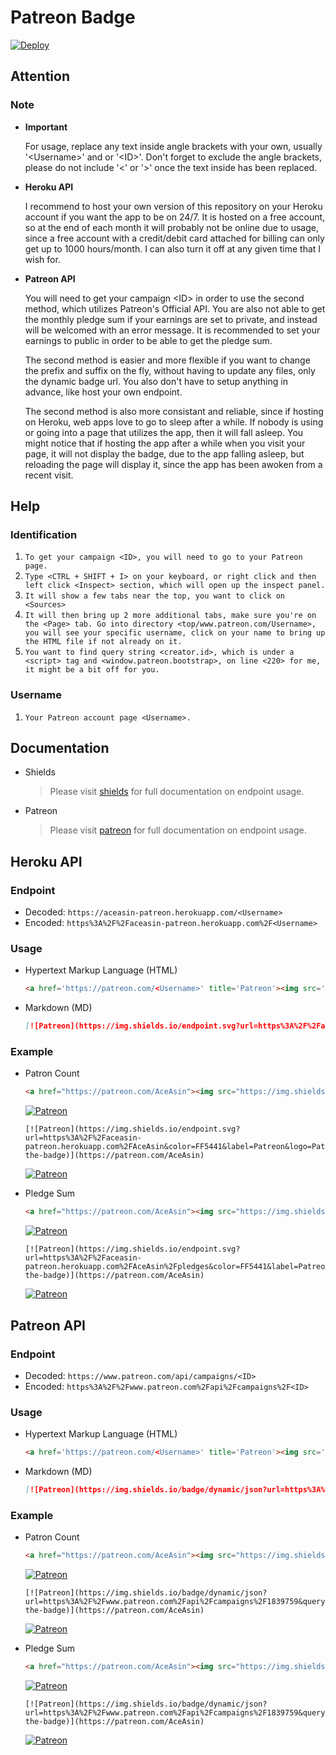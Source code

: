 # Patreon Badge

<a href="https://heroku.com/deploy?template=https://github.com/AceAsin/PatreonBadge"><image src="https://www.herokucdn.com/deploy/button.svg" alt="Deploy"> </a>

<!-- [![Deploy](https://www.herokucdn.com/deploy/button.svg)](https://heroku.com/deploy?template=https://github.com/AceAsin/PatreonBadge) -->

## Attention

### Note

- **Important**

  For usage, replace any text inside angle brackets with your own, usually '\<Username>' and or '\<ID>'. Don't forget to exclude the angle brackets, please do not include '<' or '>' once the text inside has been replaced.

- **Heroku API**

  I recommend to host your own version of this repository on your Heroku account if you want the app to be on 24/7. It is hosted on a free account, so at the end of each month it will probably not be online due to usage, since a free account with a credit/debit card attached for billing can only get up to 1000 hours/month. I can also turn it off at any given time that I wish for.

- **Patreon API**

  You will need to get your campaign \<ID> in order to use the second method, which utilizes Patreon's Official API. You are also not able to get the monthly pledge sum if your earnings are set to private, and instead will be welcomed with an error message. It is recommended to set your earnings to public in order to be able to get the pledge sum.

  The second method is easier and more flexible if you want to change the prefix and suffix on the fly, without having to update any files, only the dynamic badge url. You also don't have to setup anything in advance, like host your own endpoint.

  The second method is also more consistant and reliable, since if hosting on Heroku, web apps love to go to sleep after a while. If nobody is using or going into a page that utilizes the app, then it will fall asleep. You might notice that if hosting the app after a while when you visit your page, it will not display the badge, due to the app falling asleep, but reloading the page will display it, since the app has been awoken from a recent visit.

## Help

### Identification

1. `To get your campaign <ID>, you will need to go to your Patreon page.`
2. `Type <CTRL + SHIFT + I> on your keyboard, or right click and then left click <Inspect> section, which will open up the inspect panel.`
3. `It will show a few tabs near the top, you want to click on <Sources>`
4. `It will then bring up 2 more additional tabs, make sure you're on the <Page> tab. Go into directory <top/www.patreon.com/Username>, you will see your specific username, click on your name to bring up the HTML file if not already on it.`
5. `You want to find query string <creator.id>, which is under a <script> tag and <window.patreon.bootstrap>, on line <220> for me, it might be a bit off for you.`

### Username

1. `Your Patreon account page <Username>.`

## Documentation

- Shields
  > Please visit [shields](https://shields.io/#/endpoint) for full documentation on endpoint usage.

- Patreon
  > Please visit [patreon](https://docs.patreon.com/#api-endpoints) for full documentation on endpoint usage.

## Heroku API

### Endpoint

- Decoded: `https://aceasin-patreon.herokuapp.com/<Username>`
- Encoded: `https%3A%2F%2Faceasin-patreon.herokuapp.com%2F<Username>`

### Usage

- Hypertext Markup Language (HTML)

  ```html
  <a href='https://patreon.com/<Username>' title='Patreon'><img src='https://img.shields.io/endpoint?url=https%3A%2F%2Faceasin-patreon.herokuapp.com%2F<Username>&color=FF5441&label=Patreon&logo=Patreon&logoColor=FFFFFF&style=for-the-badge'alt="Patreon"/> </a>
  ```

- Markdown (MD)

  ```md
  [![Patreon](https://img.shields.io/endpoint.svg?url=https%3A%2F%2Faceasin-patreon.herokuapp.com%2F<Username>&color=FF5441&label=Patreon&logo=Patreon&logoColor=FF5441&style=for-the-badge)](https://patreon.com/<Username>)
  ```

### Example

- Patron Count

  ```HTML
  <a href="https://patreon.com/AceAsin"><img src="https://img.shields.io/endpoint.svg?url=https%3A%2F%2Faceasin-patreon.herokuapp.com%2FAceAsin&color=FF5441&label=Patreon&logo=Patreon&logoColor=FF5441&style=for-the-badge" alt="Patreon"> </a>
  ```

  <a href="https://patreon.com/AceAsin"><img src="https://img.shields.io/endpoint.svg?url=https%3A%2F%2Faceasin-patreon.herokuapp.com%2FAceAsin&color=FF5441&label=Patreon&logo=Patreon&logoColor=FF5441&style=for-the-badge" alt="Patreon"> </a>

  ```MD
  [![Patreon](https://img.shields.io/endpoint.svg?url=https%3A%2F%2Faceasin-patreon.herokuapp.com%2FAceAsin&color=FF5441&label=Patreon&logo=Patreon&logoColor=FF5441&style=for-the-badge)](https://patreon.com/AceAsin)
  ```

  [![Patreon](https://img.shields.io/endpoint.svg?url=https%3A%2F%2Faceasin-patreon.herokuapp.com%2FAceAsin&color=FF5441&label=Patreon&logo=Patreon&logoColor=FF5441&style=for-the-badge)](https://patreon.com/AceAsin)

- Pledge Sum

  ```HTML
  <a href="https://patreon.com/AceAsin"><img src="https://img.shields.io/endpoint.svg?url=https%3A%2F%2Faceasin-patreon.herokuapp.com%2FAceAsin%2Fpledges&color=FF5441&label=Patreon&logo=Patreon&logoColor=FF5441&style=for-the-badge" alt="Patreon"/> </a>
  ```

  <a href="https://patreon.com/AceAsin"><img src="https://img.shields.io/endpoint.svg?url=https%3A%2F%2Faceasin-patreon.herokuapp.com%2FAceAsin%2Fpledges&color=FF5441&label=Patreon&logo=Patreon&logoColor=FF5441&style=for-the-badge" alt="Patreon"/> </a>

  ```MD
  [![Patreon](https://img.shields.io/endpoint.svg?url=https%3A%2F%2Faceasin-patreon.herokuapp.com%2FAceAsin%2Fpledges&color=FF5441&label=Patreon&logo=Patreon&logoColor=FF5441&style=for-the-badge)](https://patreon.com/AceAsin)
  ```

  [![Patreon](https://img.shields.io/endpoint.svg?url=https%3A%2F%2Faceasin-patreon.herokuapp.com%2FAceAsin%2Fpledges&color=FF5441&label=Patreon&logo=Patreon&logoColor=FF5441&style=for-the-badge)](https://patreon.com/AceAsin)

## Patreon API

### Endpoint

- Decoded: `https://www.patreon.com/api/campaigns/<ID>`
- Encoded: `https%3A%2F%2Fwww.patreon.com%2Fapi%2Fcampaigns%2F<ID>`

### Usage

- Hypertext Markup Language (HTML)

  ```html
  <a href='https://patreon.com/<Username>' title='Patreon'><img src='https://img.shields.io/badge/dynamic/json?url=https%3A%2F%2Fwww.patreon.com%2Fapi%2Fcampaigns%2F<ID>&query=data.attributes.patron_count&suffix=%20Patrons&color=FF5441&label=Patreon&logo=Patreon&logoColor=FF5441&style=for-the-badge' alt="Patreon"/> <a/>
  ```

- Markdown (MD)

  ```md
  [![Patreon](https://img.shields.io/badge/dynamic/json?url=https%3A%2F%2Fwww.patreon.com%2Fapi%2Fcampaigns%2F<ID>&query=data.attributes.patron_count&suffix=%20Patrons&color=FF5441&label=Patreon&logo=Patreon&logoColor=FF5441&style=for-the-badge)](https://patreon.com/<Username>)
  ```

### Example

- Patron Count

  ```HTML
  <a href="https://patreon.com/AceAsin"><img src="https://img.shields.io/badge/dynamic/json?url=https%3A%2F%2Fwww.patreon.com%2Fapi%2Fcampaigns%2F1839759&query=data.attributes.patron_count&suffix=%20Patrons&color=FF5441&label=Patreon&logo=Patreon&logoColor=FF5441&style=for-the-badge" alt="Patreon"> </a>
  ```

  <a href="https://patreon.com/AceAsin"><img src="https://img.shields.io/badge/dynamic/json?url=https%3A%2F%2Fwww.patreon.com%2Fapi%2Fcampaigns%2F1839759&query=data.attributes.patron_count&suffix=%20Patrons&color=FF5441&label=Patreon&logo=Patreon&logoColor=FF5441&style=for-the-badge" alt="Patreon"> </a>

  ```MD
  [![Patreon](https://img.shields.io/badge/dynamic/json?url=https%3A%2F%2Fwww.patreon.com%2Fapi%2Fcampaigns%2F1839759&query=data.attributes.patron_count&suffix=%20Patrons&color=FF5441&label=Patreon&logo=Patreon&logoColor=FF5441&style=for-the-badge)](https://patreon.com/AceAsin)
  ```

  [![Patreon](https://img.shields.io/badge/dynamic/json?url=https%3A%2F%2Fwww.patreon.com%2Fapi%2Fcampaigns%2F1839759&query=data.attributes.patron_count&suffix=%20Patrons&color=FF5441&label=Patreon&logo=Patreon&logoColor=FF5441&style=for-the-badge)](https://patreon.com/AceAsin)

- Pledge Sum

  ```HTML
  <a href="https://patreon.com/AceAsin"><img src="https://img.shields.io/badge/dynamic/json?url=https%3A%2F%2Fwww.patreon.com%2Fapi%2Fcampaigns%2F1839759&query=data.attributes.pledge_sum&prefix=$%20&suffix=%20USD%20/%20MO&color=FF5441&label=Patreon&logo=Patreon&logoColor=FF5441&style=for-the-badge" alt="Patreon"> </a>
  ```

  <a href="https://patreon.com/AceAsin"><img src="https://img.shields.io/badge/dynamic/json?url=https%3A%2F%2Fwww.patreon.com%2Fapi%2Fcampaigns%2F1839759&query=data.attributes.pledge_sum&prefix=$%20&suffix=%20USD%20/%20MO&color=FF5441&label=Patreon&logo=Patreon&logoColor=FF5441&style=for-the-badge" alt="Patreon"> </a>

  ```MD
  [![Patreon](https://img.shields.io/badge/dynamic/json?url=https%3A%2F%2Fwww.patreon.com%2Fapi%2Fcampaigns%2F1839759&query=data.attributes.pledge_sum&prefix=$%20&suffix=%20USD%20/%20MO&color=FF5441&label=Patreon&logo=Patreon&logoColor=FF5441&style=for-the-badge)](https://patreon.com/AceAsin)
  ```

  [![Patreon](https://img.shields.io/badge/dynamic/json?url=https%3A%2F%2Fwww.patreon.com%2Fapi%2Fcampaigns%2F1839759&query=data.attributes.pledge_sum&prefix=$%20&suffix=%20USD%20/%20MO&color=FF5441&label=Patreon&logo=Patreon&logoColor=FF5441&style=for-the-badge)](https://patreon.com/AceAsin)
